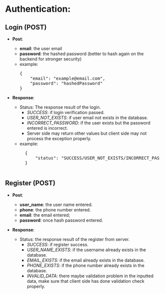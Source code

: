 # Authentication:   

## Login (POST)
* **Post**:
  - **email**: the user email
  - **password**: the hashed password (better to hash again on the backend for stronger security)   
  - example:
    <pre>
    { 
        "email": "example@email.com", 
        "password": "hashedPassword"
    }
    </pre>

* **Response**:
    - Status: The response result of the login.   
      - *SUCCESS*: if login verification passed.   
      - *USER_NOT_EXISTS*: if user email not exists in the database.
      - *INCORRECT_PASSWORD*: if the user exists but the password entered is incorrect. 
      - Server side may return other values but client side may not process the exception properly.   
    - example:   
        <pre>
        {
            "status": "SUCCESS/USER_NOT_EXISTS/INCORRECT_PASSWORD"
        }
        </pre>

## Register (POST)

* **Post**:   
    - **user_name**: the user name entered.
    - **phone**: the phone number entered.
    - **email**: the email entered;
    - **password**: once hash password entered.

* **Response**:   
    - Status: the response result of the register from server.
      - *SUCCESS*: if register success.
      - *USER_NAME_EXISTS*: if the username already exists in the database.
      - *EMAIL_EXISTS*: if the email already exists in the database.
      - *PHONE_EXISTS*: if the phone number already exists in the database.
      - *INVALID_DATA*: there maybe validation problem in the inputted data, make sure that client side has done validation check properly.